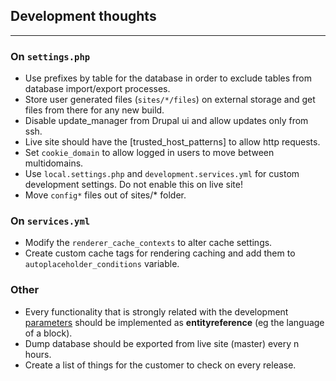 ## Development thoughts
--------------------------

### On ```settings.php```

- Use prefixes by table for the database in order to exclude tables from database import/export processes.
- Store user generated files (```sites/*/files```) on external storage and get files from there for any new build.
- Disable update_manager from Drupal ui and allow updates only from ssh.
- Live site should have the [trusted_host_patterns] to allow http requests.
- Set ```cookie_domain``` to allow logged in users to move between multidomains.
- Use ```local.settings.php``` and ```development.services.yml``` for custom development settings. Do not enable this on live site!
- Move ```config*``` files out of sites/* folder.

### On ```services.yml```

- Modify the ```renderer_cache_contexts``` to alter cache settings.
- Create custom cache tags for rendering caching and add them to ```autoplaceholder_conditions``` variable.


### Other

- Every functionality that is strongly related with the development [parameters](/parameters) should be implemented as **entityreference** (eg the language of a block).
- Dump database should be exported from live site (master) every n hours.
- Create a list of things for the customer to check on every release.
